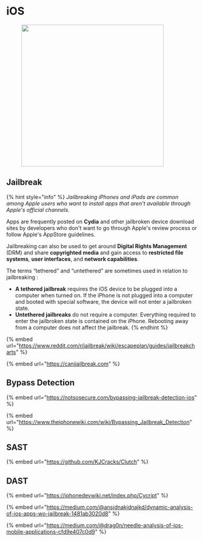 # iOS

<figure><img src="https://media0.giphy.com/media/l2JeaHMchEJzFVyo0/giphy.gif?cid=ecf05e4775sqd0gvrrc0q8o006xkn65cooadarfo3kppav1v&#x26;ep=v1_gifs_search&#x26;rid=giphy.gif&#x26;ct=g" alt="" width="375"><figcaption></figcaption></figure>

## Jailbreak

{% hint style="info" %}
_Jailbreaking iPhones and iPads are common among Apple users who want to install apps that aren't available through Apple's official channels._

Apps are frequently posted on **Cydia** and other jailbroken device download sites by developers who don't want to go through Apple's review process or follow Apple's AppStore guidelines.

Jailbreaking can also be used to get around **Digital Rights Management** (DRM) and share **copyrighted media** and gain access to **restricted file systems**, **user interfaces**, and **network capabilities**.

The terms “tethered” and “untethered” are sometimes used in relation to jailbreaking :

* **A tethered jailbreak** requires the iOS device to be plugged into a computer when turned on. If the iPhone is not plugged into a computer and booted with special software, the device will not enter a jailbroken state.
* **Untethered jailbreaks** do not require a computer. Everything required to enter the jailbroken state is contained on the iPhone. Rebooting away from a computer does not affect the jailbreak.
{% endhint %}

{% embed url="https://www.reddit.com/r/jailbreak/wiki/escapeplan/guides/jailbreakcharts" %}

{% embed url="https://canijailbreak.com" %}

## Bypass Detection

{% embed url="https://notsosecure.com/bypassing-jailbreak-detection-ios" %}

{% embed url="https://www.theiphonewiki.com/wiki/Bypassing_Jailbreak_Detection" %}

## SAST

{% embed url="https://github.com/KJCracks/Clutch" %}

## DAST

{% embed url="https://iphonedevwiki.net/index.php/Cycript" %}

{% embed url="https://medium.com/@ansjdnakjdnajkd/dynamic-analysis-of-ios-apps-wo-jailbreak-1481ab3020d8" %}

{% embed url="https://medium.com/@drag0n/needle-analysis-of-ios-mobile-applications-cfd9e407c0d9" %}

